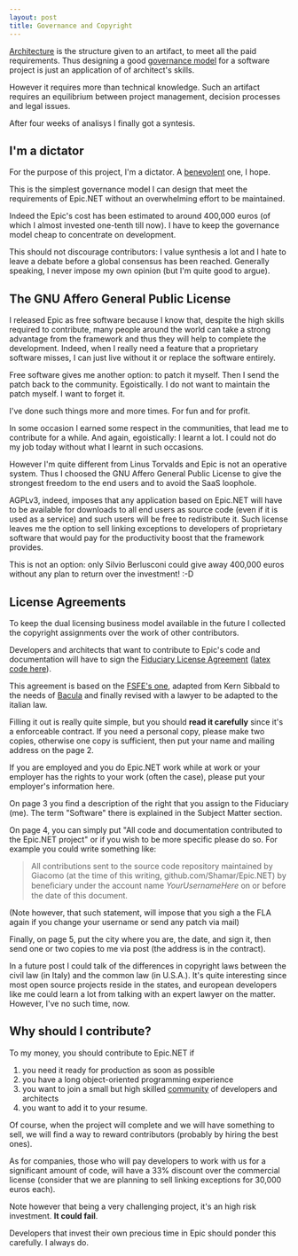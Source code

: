 ```yaml
---
layout: post
title: Governance and Copyright
---
```

[Architecture][architecture] is the structure given to an artifact, 
to meet all the paid requirements. 
Thus designing a good [governance model][governance-models] for a software 
project is just an application of of architect's skills.

However it requires more than technical knowledge. Such an artifact requires 
an equilibrium between project management, decision processes and legal issues.

After four weeks of analisys I finally got a syntesis.

I'm a dictator
--------------
For the purpose of this project, I'm a dictator. A [benevolent][bd] one, I hope.

This is the simplest governance model I can design that meet the requirements
of Epic.NET without an overwhelming effort to be maintained.

Indeed the Epic's cost has been estimated to around 400,000 euros 
(of which I almost invested one-tenth till now). I have to keep the 
governance model cheap to concentrate on development.

This should not discourage contributors: I value synthesis a lot and I hate 
to leave a debate before a global consensus has been reached.
Generally speaking, I never impose my own opinion (but I'm quite good to argue).

The GNU Affero General Public License
-------------------------------------
I released Epic as free software because I know that, despite the high 
skills required to contribute, many people around the world can take a strong 
advantage from the framework and thus they will help to complete the 
development. Indeed, when I really need a feature that a proprietary software 
misses, I can just live without it or replace the software entirely.

Free software gives me another option: to patch it myself.
Then I send the patch back to the community. Egoistically. 
I do not want to maintain the patch myself. I want to forget it.

I've done such things more and more times. For fun and for profit.

In some occasion I earned some respect in the communities, that lead me to 
contribute for a while. And again, egoistically: I learnt a lot. 
I could not do my job today without what I learnt in such occasions.

However I'm quite different from Linus Torvalds and Epic is not an operative 
system. Thus I choosed the GNU Affero General Public License to give the
strongest freedom to the end users and to avoid the SaaS loophole.

AGPLv3, indeed, imposes that any application based on Epic.NET will have to be 
available for downloads to all end users as source code (even if it is used 
as a service) and such users will be free to redistribute it. 
Such license leaves me the option to sell linking exceptions to developers of 
proprietary software that would pay for the productivity boost that the 
framework provides.

This is not an option: only Silvio Berlusconi could give away 400,000 euros 
without any plan to return over the investment! :-D

License Agreements
------------------
To keep the dual licensing business model available in the future I collected
the copyright assignments over the work of other contributors.

Developers and architects that want to contribute to Epic's code and 
documentation will have to sign the [Fiduciary License Agreement][fla]
([latex code here][fla-code]).

This agreement is based on the [FSFE's one][fsfe-fla], adapted from Kern 
Sibbald to the needs of [Bacula][bacula-fla] and finally revised with a 
lawyer to be adapted to the italian law.

Filling it out is really quite simple, but you should **read it carefully** 
since it's a enforceable contract. 
If you need a personal copy, please make two copies, otherwise one copy is 
sufficient, then put your name and mailing address on the page 2.

If you are employed and you do Epic.NET work while at work or your employer 
has the rights to your work (often the case), please put your employer's 
information here.

On page 3 you find a description of the right that you assign to the Fiduciary
(me). The term "Software" there is explained in the Subject Matter section.

On page 4, you can simply put "All code and documentation contributed to the 
Epic.NET project" or if you wish to be more specific please do so. For example 
you could write something like:

> All contributions sent to the source code repository maintained by Giacomo 
> (at the time of this writing, github.com/Shamar/Epic.NET) by beneﬁciary under 
> the account name *YourUsernameHere* on or before the date of this document.

(Note however, that such statement, will impose that you sigh a the FLA 
again if you change your username or send any patch via mail) 

Finally, on page 5, put the city where you are, the date, and sign it, then 
send one or two copies to me via post (the address is in the contract).

In a future post I could talk of the differences in copyright laws between the 
civil law (in Italy) and the common law (in U.S.A.). It's quite interesting 
since most open source projects reside in the states, and european developers 
like me could learn a lot from talking with an expert lawyer on the matter.
However, I've no such time, now.

Why should I contribute?
------------------------
To my money, you should contribute to Epic.NET if 

1. you need it ready for production as soon as possible
2. you have a long object-oriented programming experience
3. you want to join a small but high skilled [community][credits] of developers 
   and architects
4. you want to add it to your resume.

Of course, when the project will complete and we will have something to sell,
we will find a way to reward contributors (probably by hiring the best ones).

As for companies, those who will pay developers to work with us for 
a significant amount of code, will have a 33% discount over
the commercial license (consider that we are planning to sell linking 
exceptions for 30,000 euros each).

Note however that being a very challenging project, it's an high risk 
investment. **It could fail**. 

Developers that invest their own precious time in Epic should ponder this 
carefully. I always do.


[architecture]: http://epic.tesio.it/2011/06/29/software-architecture.html
[governance-models]: http://www.oss-watch.ac.uk/resources/governanceModels.xml
[bd]: http://www.oss-watch.ac.uk/resources/benevolentdictatorgovernancemodel.xml
[fla]: http://epic.tesio.it/doc/FLA.pdf
[fla-code]: https://gist.github.com/1240610
[fsfe-fla]: http://fsfe.org/projects/ftf/fla.en.html
[bacula-fla]: http://www.bacula.org/en/?page=fla
[credits]: http://epic.tesio.it/credits.html

